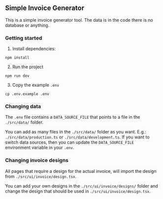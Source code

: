 ## Simple Invoice Generator

This is a simple invoice generator tool. The data is in the code there is no database or anything.

### Getting started

1. Install dependencies:

```
npm install
```

2. Run the project

```
npm run dev
```

3. Copy the example `.env`

```
cp .env.example .env
```

### Changing data

The `.env` file contains a `DATA_SOURCE_FILE` that points to a file in the `./src/data/` folder.

You can add as many files in the `./src/data/` folder as you want. E.g.: `./src/data/production.ts`
or `./src/data/development.ts`. If you want to switch data sources, then you can update the
`DATA_SOURCE_FILE` environment variable in your `.env`.

### Changing invoice designs

All pages that require a design for the actual invoice, will import the design from
`./src/ui/invoice/design.tsx`.

You can add your own designs in the `./src/ui/invoice/designs/`
folder and change the design that should be used in `./src/ui/invoice/design.tsx`.
